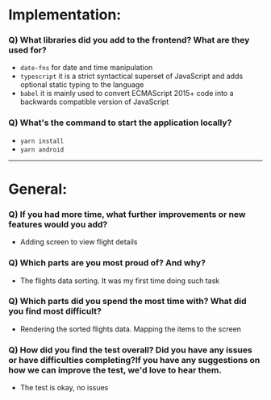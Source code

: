 # Implementation:

### Q) What libraries did you add to the frontend? What are they used for?
- `date-fns` for date and time manipulation
- `typescript` it is a strict syntactical superset of JavaScript and adds optional static typing to the language
- `babel` it is mainly used to convert ECMAScript 2015+ code into a backwards compatible version of JavaScript
### Q) What's the command to start the application locally?
- `yarn install`
- `yarn android`

---
# General:

### Q) If you had more time, what further improvements or new features would you add?
-   Adding screen to view flight details

### Q) Which parts are you most proud of? And why?
-   The flights data sorting. It was my first time doing such task

### Q) Which parts did you spend the most time with? What did you find most difficult?
- Rendering the sorted flights data. Mapping the items to the screen

### Q) How did you find the test overall? Did you have any issues or have difficulties completing?If you have any suggestions on how we can improve the test, we'd love to hear them.
-   The test is okay, no issues
